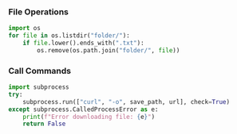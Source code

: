 ### File Operations
``` python
import os
for file in os.listdir("folder/"):
    if file.lower().ends_with(".txt"):
        os.remove(os.path.join("folder/", file))
```
### Call Commands
``` python
import subprocess
try:
    subprocess.run(["curl", "-o", save_path, url], check=True)
except subprocess.CalledProcessError as e:
    print(f"Error downloading file: {e}")
    return False
```
